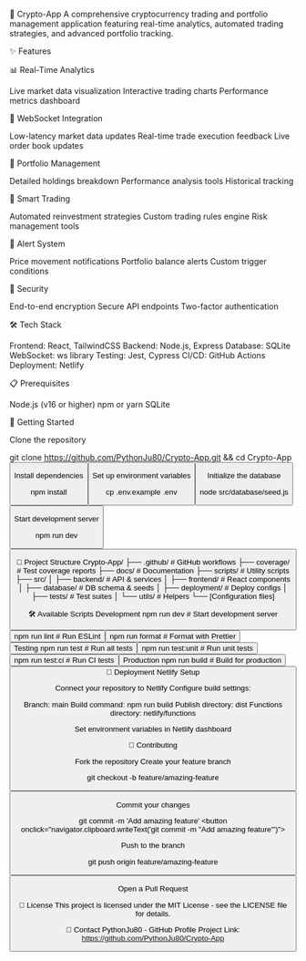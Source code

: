 
🚀 Crypto-App
A comprehensive cryptocurrency trading and portfolio management application featuring real-time analytics, automated trading strategies, and advanced portfolio tracking.

✨ Features

📊 Real-Time Analytics

Live market data visualization
Interactive trading charts
Performance metrics dashboard


🔄 WebSocket Integration

Low-latency market data updates
Real-time trade execution feedback
Live order book updates


💼 Portfolio Management

Detailed holdings breakdown
Performance analysis tools
Historical tracking


🤖 Smart Trading

Automated reinvestment strategies
Custom trading rules engine
Risk management tools


🔔 Alert System

Price movement notifications
Portfolio balance alerts
Custom trigger conditions


🔐 Security

End-to-end encryption
Secure API endpoints
Two-factor authentication



🛠️ Tech Stack

Frontend: React, TailwindCSS
Backend: Node.js, Express
Database: SQLite
WebSocket: ws library
Testing: Jest, Cypress
CI/CD: GitHub Actions
Deployment: Netlify

📋 Prerequisites

Node.js (v16 or higher)
npm or yarn
SQLite

🚀 Getting Started

Clone the repository

git clone https://github.com/PythonJu80/Crypto-App.git && cd Crypto-App
<button onclick="navigator.clipboard.writeText('git clone https://github.com/PythonJu80/Crypto-App.git && cd Crypto-App')">

Install dependencies

npm install
<button onclick="navigator.clipboard.writeText('npm install')">

Set up environment variables

cp .env.example .env
<button onclick="navigator.clipboard.writeText('cp .env.example .env')">

Initialize the database

node src/database/seed.js
<button onclick="navigator.clipboard.writeText('node src/database/seed.js')">

Start development server

npm run dev
<button onclick="navigator.clipboard.writeText('npm run dev')">


📁 Project Structure
Crypto-App/
├── .github/             # GitHub workflows
├── coverage/           # Test coverage reports
├── docs/              # Documentation
├── scripts/           # Utility scripts
├── src/
│   ├── backend/       # API & services
│   ├── frontend/      # React components
│   ├── database/      # DB schema & seeds
│   ├── deployment/    # Deploy configs
│   ├── tests/         # Test suites
│   └── utils/         # Helpers
└── [Configuration files]


🛠️ Available Scripts
Development
 npm run dev     # Start development server
<button onclick="navigator.clipboard.writeText('npm run dev')">
 npm run lint    # Run ESLint
<button onclick="navigator.clipboard.writeText('npm run lint')">
 npm run format  # Format with Prettier
<button onclick="navigator.clipboard.writeText('npm run format')">
Testing
 npm run test        # Run all tests
<button onclick="navigator.clipboard.writeText('npm run test')">
 npm run test:unit   # Run unit tests
<button onclick="navigator.clipboard.writeText('npm run test:unit')">
 npm run test:ci     # Run CI tests
<button onclick="navigator.clipboard.writeText('npm run test:ci')">
Production
 npm run build   # Build for production
<button onclick="navigator.clipboard.writeText('npm run build')">
🚀 Deployment
Netlify Setup

Connect your repository to Netlify
Configure build settings:

Branch: main
Build command: npm run build
Publish directory: dist
Functions directory: netlify/functions

Set environment variables in Netlify dashboard

🤝 Contributing

Fork the repository
Create your feature branch

 git checkout -b feature/amazing-feature
<button onclick="navigator.clipboard.writeText('git checkout -b feature/amazing-feature')">

Commit your changes

 git commit -m 'Add amazing feature'
<button onclick="navigator.clipboard.writeText('git commit -m "Add amazing feature"')">

Push to the branch

 git push origin feature/amazing-feature
<button onclick="navigator.clipboard.writeText('git push origin feature/amazing-feature')">

Open a Pull Request

📜 License
This project is licensed under the MIT License - see the LICENSE file for details.

📧 Contact
PythonJu80 - GitHub Profile
Project Link: https://github.com/PythonJu80/Crypto-App
